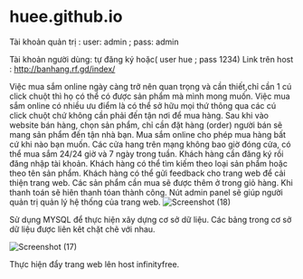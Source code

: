 # huee.github.io
Tài khoản quản trị : user: admin ; pass: admin  

Tài khoản người dùng: tự đăng ký hoặc( user hue ; pass 1234)
Link trên host : http://banhang.rf.gd/index/

Việc mua sắm online ngày càng trở nên quan trọng và cần thiết,chỉ cần 1 cú click chuột thì họ có thể có được sản phẩm mà mình mong muốn.
Việc mua sắm online có nhiều ưu điểm là có thể sở hữu mọi thứ thông qua các cú click chuột chứ không cần phải đến tận nơi để mua hàng. 
Sau khi vào website bán hàng, chọn sản phẩm, chỉ cần đặt hàng (order) người bán sẽ mang sản phẩm đến tận nhà bạn. 
Mua sắm online cho phép mua hàng bất cứ khi nào bạn muốn. Các cửa hang trên mạng không bao giờ đóng cửa, có thể mua sắm 24/24 giờ và 7 ngày trong tuần. 
Khách hàng cần đăng ký rồi đăng nhập tài khoản.
Khách hàng có thể tìm kiếm theo loại sản phẩm hoặc theo tên sản phẩm.
Khách hàng có thể gửi feedback cho trang web để cải thiện trang web.
Các sản phẩm cần mua sẽ được thêm ở trong giỏ hàng. Khi thanh toán sẽ hiên thanh tóan thành công.
Nút admin panel sẽ giúp người quản trị quản lý hệ thống của trang web.
![Screenshot (18)](https://user-images.githubusercontent.com/75239327/100817023-f1f53c00-3479-11eb-9225-6781fb13ad04.png)

Sử dụng MYSQL để thực hiện xây dựng cơ sở dữ liệu.
Các bảng trong cơ sở dữ liệu được liên kêt chặt chẽ với nhau.

![Screenshot (17)](https://user-images.githubusercontent.com/75239327/100818734-5239ad00-347d-11eb-8316-2f506e644ba4.png)


Thực hiện đẩy trang web lên host infinityfree.

